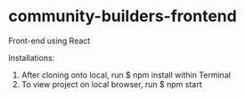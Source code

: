 # community-builders-frontend

Front-end using React

Installations:
1. After cloning onto local, run $ npm install within Terminal
2. To view project on local browser, run $ npm start



